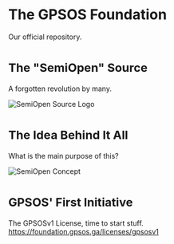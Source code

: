 # The GPSOS Foundation
Our official repository.

# <sub> The "SemiOpen" Source </sub>
A forgotten revolution by many.

<img src="https://i.postimg.cc/dhvQzkQF/Logopit-1656019527700.png" alt="SemiOpen Source Logo" title="SemiOpen Source Logo" />

# <sub> The Idea Behind It All </sub>
What is the main purpose of this?

<img src="https://i.postimg.cc/TK92GdhD/Closed-semi-open-and-open-innovation-framework-Source-Adapted-from-Hirsch-Kreinsen.png" alt="SemiOpen Concept" title="SemiOpen Concept" />

# <sub> GPSOS' First Initiative </sub>
The GPSOSv1 License, time to start stuff.
https://foundation.gpsos.ga/licenses/gpsosv1
